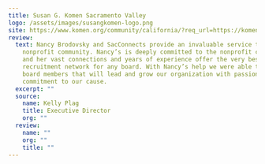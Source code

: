 ```yaml
---
title: Susan G. Komen Sacramento Valley
logo: /assets/images/susangkomen-logo.png
site: https://www.komen.org/community/california/?req_url=https://komennccalifornia.org/
review:
  text: Nancy Brodovsky and SacConnects provide an invaluable service to the
    nonprofit community. Nancy’s is deeply committed to the nonprofit community
    and her vast connections and years of experience offer the very best
    recruitment network for any board. With Nancy’s help we were able to find
    board members that will lead and grow our organization with passion and
    commitment to our cause.
  excerpt: ""
  source:
    name: Kelly Plag
    title: Executive Director
    org: ""
  review:
    name: ""
    org: ""
    title: ""
---
```

